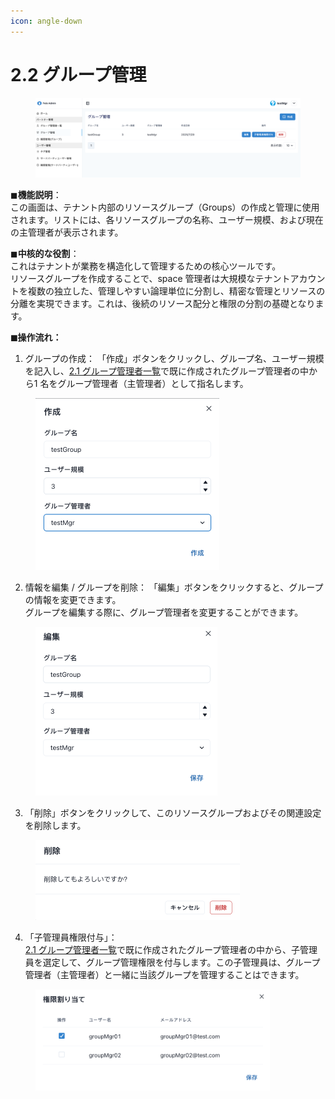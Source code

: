 ```yaml
---
icon: angle-down
---
```


# 2.2 グループ管理

<figure><img src="../../.gitbook/assets/image (22).png" alt=""><figcaption></figcaption></figure>

◼︎**機能説明**：\
この画面は、テナント内部のリソースグループ（Groups）の作成と管理に使用されます。リストには、各リソースグループの名称、ユーザー規模、および現在の主管理者が表示されます。



◼︎**中核的な役割**：\
これはテナントが業務を構造化して管理するための核心ツールです。\
リソースグループを作成することで、space 管理者は大規模なテナントアカウントを複数の独立した、管理しやすい論理単位に分割し、精密な管理とリソースの分離を実現できます。これは、後続のリソース配分と権限の分割の基礎となります。



**◼︎操作流れ：**

1. グループの作成： 「作成」ボタンをクリックし、グループ名、ユーザー規模を記入し、[2.1 グループ管理者一覧](2.1-qun-zu-guan-li-yuan-lie-biao.md)で既に作成されたグループ管理者の中から1 名をグループ管理者（主管理者）として指名します。

<div align="left"><figure><img src="../../.gitbook/assets/image (21).png" alt="" width="294"><figcaption></figcaption></figure></div>



2. 情報を編集 / グループを削除： 「編集」ボタンをクリックすると、グループの情報を変更できます。\
   グループを編集する際に、グループ管理者を変更することができます。

<div align="left"><figure><img src="../../.gitbook/assets/image (23).png" alt="" width="291"><figcaption></figcaption></figure></div>



3. 「削除」ボタンをクリックして、このリソースグループおよびその関連設定を削除します。

<div align="left"><figure><img src="../../.gitbook/assets/image (24).png" alt="" width="327"><figcaption></figcaption></figure></div>



4. 「子管理員権限付与」：\
   [2.1 グループ管理者一覧](2.1-qun-zu-guan-li-yuan-lie-biao.md)で既に作成されたグループ管理者の中から、子管理員を選定して、グループ管理権限を付与します。この子管理員は、グループ管理者（主管理者）と一緒に当該グループを管理することはできます。　　　

<div align="left"><figure><img src="../../.gitbook/assets/image (28).png" alt="" width="375"><figcaption></figcaption></figure></div>

